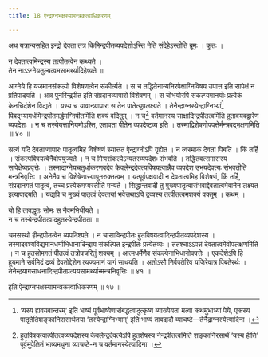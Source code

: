 ```yaml
---
title: 18 ऐन्द्राग्नभक्षस्यामन्त्रकत्वाधिकरणम्

---
```

अथ यत्रान्यसहित इन्द्रो देवता तत्र किमिन्द्रपीतव्यपदेशोऽस्ति नेति संदेहेऽस्तीति ब्रूमः । कुतः ।

न देवतात्वमिन्द्रस्य तत्पीतत्वेन कथ्यते ।  
तेन नाऽऽग्नेयतुल्यत्वमसामर्थ्यादिहेष्यते ॥  


आग्नेये हि यजमानसंकल्पो विशेषणत्वेन संकीर्त्यते । स च तद्धितेनान्यनिरपेक्षाग्निविषय उपात्त इति सापेक्षं न प्रतिपादयति । अत्र पुनरिन्द्रपीत इति संप्रदानव्यापारो विशेषणम् । स चोभयोरपि संकल्प्यमानयोः प्रत्येकं केनचिदंशेन विद्यते । यस्य च यावान्व्यापारः स तेन पातेत्युपलक्ष्यते । तेनैन्द्राग्नस्येन्द्राग्निभ्यां[^1] पिबद्भ्यामर्धमिन्द्रपीतमर्द्धमग्निपीतमिति शक्यं वदितुम् । न च[^2] वर्तमानस्य साक्षादिन्द्रपीतत्वमिति हुतावयवद्वारेण व्यपदेशः । न च तस्येयत्तानियमोऽस्ति, एतावता पीतेन व्यपदेष्टव्य इति । तस्माद्विशेषणोपपत्तेर्मन्त्रवद्भक्षणमिति ॥ ४० ॥

[^1]: ‘यस्य ह्यवयवान्तरम्’ इति भाष्यं पूर्वभाष्येणासंबद्धत्वादुत्कृष्य ब्याख्येयतां मत्वा कथमुभाभ्यां पेये, एकस्य पातृतेतिशङ्कानिरासार्थतया ‘तस्येन्द्राग्निभ्याम्’ इति भाष्यं तावदादौ व्याचष्टे—तेनैद्राग्नस्येत्यादिना ।


[^2]: हुतविषयत्वात्पीतत्वव्यपदेशस्य केवलेन्द्रदेवत्येऽपि हुतशेषस्य नेन्द्रपीतत्वमिति शङ्कानिरसार्थं ‘यस्य हीति’ पूर्वमुपेक्षितं भाष्यमधुना व्याचष्टे-न च वर्तमानस्येत्यादिना ।


सत्यं यदि देवताव्यापारः पातृत्वमिह विशेषणं स्यात्तत ऐन्द्राग्नोऽपि गृह्येत । न त्वस्माकं देवता पिबति । किं तर्हि । संकल्पविषयत्वेनैवोपयुज्यते । न च मिश्रसंकल्पेऽन्यतरव्यपदेशः संभवति । तद्धितवत्समासस्य सापेक्षेष्वप्रवृत्तेः । तस्मादाग्नेयचतुर्धाकरणवदेव केवलेन्द्रदेवत्यविषयत्वान्नैव व्यपदेश उभयदेवत्यः संभवतीति मन्त्रनिवृत्तिः । अनेनैव च विशेषेणास्यापुनरुक्तत्वम् । यत्पूर्वपक्षवादी न देवतात्वमिह विशेषणं, किं तर्हि, संप्रदानगतं पातृत्वं, तच्च प्रत्येकमप्यस्तीति मन्यते । सिद्धान्तवादी तु मुख्यपातृत्वासंभवाद्देवतात्वमेवानेन लक्ष्यत इत्यापादयति । यद्यपि च मुख्यं पातृत्वं देवतायां भवेत्तथाऽपि द्रव्यस्य तत्पीतत्वमशक्यं वक्तुम् । कथम् ।

यो हि तावद्धुतः सोमः स नैवमभिधीयते ।  
न च तस्येन्द्रपीतत्वादहुतस्येन्द्रपीतता ॥  


चमसस्थो हीन्द्रपीतत्वेन व्यपदिश्यते । न चासाविन्द्रपीतः हुतविषयत्वादिन्द्रपीतव्यपदेशस्य । तस्मादवश्यविद्यमानधर्माभिधानादिन्द्राय संकल्पित इन्द्रपीतः प्रत्येतव्यः । ततश्चाऽऽपन्नं देवतात्वमेवोपलक्षणमिति । न च हुतसोमगतं पीतत्वं तत्रोपचरितुं शक्यम् । आत्मधर्मेणैव संकल्पेनाभिधानोपपत्तेः । एकदेशेऽपि हि हूयमाने सर्वमिदं द्रव्यं देवतोद्देशेन त्यज्यमानं यागं साधयति । अतोऽसौ निर्वपतेरिव यजिरेवात्र पिबतेरर्थः । तेनैन्द्रयागसाधनादिन्द्रपीतप्रत्ययसामर्थ्यान्मन्त्रनिवृत्तिः ॥ ४१ ॥

इति ऐन्द्राग्नभक्षस्यामन्त्रकत्वाधिकरणम् ॥ १७ ॥